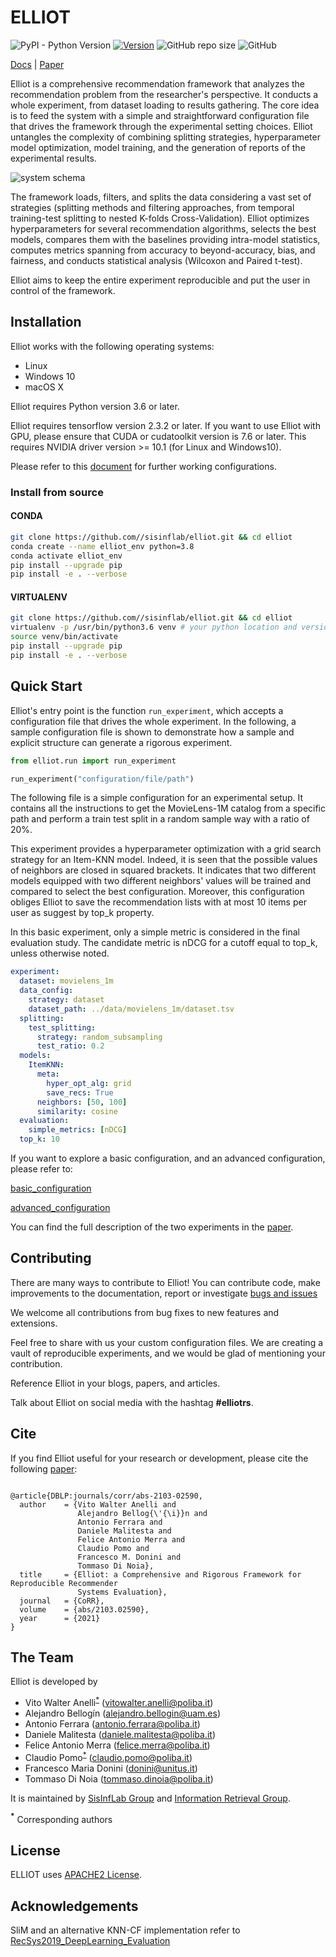 # ELLIOT

![PyPI - Python Version](https://img.shields.io/badge/python-3.6%7C3.7%7C3.8-blue) [![Version](https://img.shields.io/badge/version-v0.1.0-green)](https://github.com/sisinflab/elliot) ![GitHub repo size](https://img.shields.io/github/repo-size/sisinflab/elliot) ![GitHub](https://img.shields.io/github/license/sisinflab/elliot.svg)

[Docs] | [Paper]

[Docs]: https://elliot.readthedocs.io/en/latest/

[Paper]: https://arxiv.org/abs/2103.02590

Elliot is a comprehensive recommendation framework that analyzes the recommendation problem from the researcher's perspective.
It conducts a whole experiment, from dataset loading to results gathering.
The core idea is to feed the system with a simple and straightforward configuration file that drives the framework 
through the experimental setting choices.
Elliot untangles the complexity of combining splitting strategies, hyperparameter model optimization, model training, 
and the generation of reports of the experimental results.

![system schema](img/elliot_img.png)

The framework loads, filters, and splits the data considering a vast set of strategies (splitting methods and filtering 
approaches, from temporal training-test splitting to nested K-folds Cross-Validation).
Elliot optimizes hyperparameters for several recommendation algorithms, selects the best models, compares them with the 
baselines providing intra-model statistics, computes metrics spanning from accuracy to beyond-accuracy, bias, and fairness, 
and conducts statistical analysis (Wilcoxon and Paired t-test).

Elliot aims to keep the entire experiment reproducible and put the user in control of the framework.

## Installation
Elliot works with the following operating systems:

* Linux
* Windows 10
* macOS X

Elliot requires Python version 3.6 or later.

Elliot requires tensorflow version 2.3.2 or later. If you want to use Elliot with GPU,
please ensure that CUDA or cudatoolkit version is 7.6 or later.
This requires NVIDIA driver version >= 10.1 (for Linux and Windows10).

Please refer to this [document](https://www.tensorflow.org/install/source#gpu) for further 
working configurations.


### Install from source

#### CONDA
```bash
git clone https://github.com//sisinflab/elliot.git && cd elliot
conda create --name elliot_env python=3.8
conda activate elliot_env
pip install --upgrade pip
pip install -e . --verbose
```

#### VIRTUALENV
```bash
git clone https://github.com//sisinflab/elliot.git && cd elliot
virtualenv -p /usr/bin/python3.6 venv # your python location and version
source venv/bin/activate
pip install --upgrade pip
pip install -e . --verbose
```

## Quick Start

Elliot's entry point is the function `run_experiment`, which accepts a configuration file that drives the whole experiment. 
In the following, a sample configuration file is shown to demonstrate how a sample and explicit structure can generate a rigorous experiment.

```python
from elliot.run import run_experiment

run_experiment("configuration/file/path")
```

The following file is a simple configuration for an experimental setup. It contains all the instructions to get 
the MovieLens-1M catalog from a specific path and perform a train test split in a random sample way with a ratio of 20%.

This experiment provides a hyperparameter optimization with a grid search strategy for an Item-KNN model. Indeed, 
it is seen that the possible values of neighbors are closed in squared brackets. It indicates that two different models 
equipped with two different neighbors' values will be trained and compared to select the best configuration. Moreover, 
this configuration obliges Elliot to save the recommendation lists with at most 10 items per user as suggest by top_k property.

In this basic experiment, only a simple metric is considered in the final evaluation study. The candidate metric is nDCG 
for a cutoff equal to top_k, unless otherwise noted.

```yaml
experiment:
  dataset: movielens_1m
  data_config:
    strategy: dataset
    dataset_path: ../data/movielens_1m/dataset.tsv
  splitting:
    test_splitting:
      strategy: random_subsampling
      test_ratio: 0.2
  models:
    ItemKNN:
      meta:
        hyper_opt_alg: grid
        save_recs: True
      neighbors: [50, 100]
      similarity: cosine
  evaluation:
    simple_metrics: [nDCG]
  top_k: 10
```

If you want to explore a basic configuration, and an advanced configuration, please refer to:

[basic_configuration](basic_configuration.md)

[advanced_configuration](advanced_configuration.md)

You can find the full description of the two experiments in the [paper](https://arxiv.org/abs/2103.02590).

## Contributing

There are many ways to contribute to Elliot! You can contribute code, make improvements to the documentation, report or investigate [bugs and issues](https://github.com/sisinflab/elliot/issues)

We welcome all contributions from bug fixes to new features and extensions.

Feel free to share with us your custom configuration files. We are creating a vault of reproducible experiments, and we would be glad of mentioning your contribution.

Reference Elliot in your blogs, papers, and articles.

Talk about Elliot on social media with the hashtag **#elliotrs**.

## Cite

If you find Elliot useful for your research or development, please cite the following [paper](https://arxiv.org/abs/2103.02590):

```

@article{DBLP:journals/corr/abs-2103-02590,
  author    = {Vito Walter Anelli and
               Alejandro Bellog{\'{\i}}n and
               Antonio Ferrara and
               Daniele Malitesta and
               Felice Antonio Merra and
               Claudio Pomo and
               Francesco M. Donini and
               Tommaso Di Noia},
  title     = {Elliot: a Comprehensive and Rigorous Framework for Reproducible Recommender
               Systems Evaluation},
  journal   = {CoRR},
  volume    = {abs/2103.02590},
  year      = {2021}
}

```

## The Team
Elliot is developed by
* Vito Walter Anelli<sup id="a1">[*](#f1)</sup> (vitowalter.anelli@poliba.it)
* Alejandro Bellogín (alejandro.bellogin@uam.es)
* Antonio Ferrara (antonio.ferrara@poliba.it)
* Daniele Malitesta (daniele.malitesta@poliba.it)
* Felice Antonio Merra (felice.merra@poliba.it)
* Claudio Pomo<sup id="a1">[*](#f1)</sup> (claudio.pomo@poliba.it)
* Francesco Maria Donini (donini@unitus.it)
* Tommaso Di Noia (tommaso.dinoia@poliba.it)

It is maintained by [SisInfLab Group](http://sisinflab.poliba.it/) and [Information Retrieval Group](http://ir.ii.uam.es/).

<b id="f1"><sup>*</sup></b> Corresponding authors
## License
ELLIOT uses [APACHE2 License](./LICENSE).

## Acknowledgements

SliM and an alternative KNN-CF implementation refer to [RecSys2019_DeepLearning_Evaluation](https://github.com/MaurizioFD/RecSys2019_DeepLearning_Evaluation)
